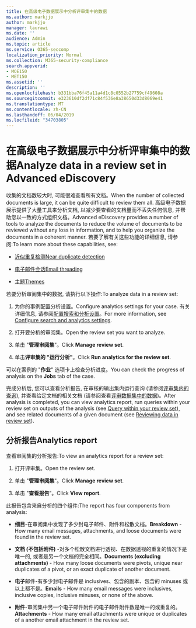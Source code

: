 ```yaml
---
title: 在高级电子数据展示中分析评审集中的数据
ms.author: markjjo
author: markjjo
manager: laurawi
ms.date: ''
audience: Admin
ms.topic: article
ms.service: O365-seccomp
localization_priority: Normal
ms.collection: M365-security-compliance
search.appverid:
- MOE150
- MET150
ms.assetid: ''
description: ''
ms.openlocfilehash: b331bba76f45a11a4d1c8c0552b27759cf49608a
ms.sourcegitcommit: e323610df2df71c84f536e8a38650d33d8069e41
ms.translationtype: MT
ms.contentlocale: zh-CN
ms.lasthandoff: 06/04/2019
ms.locfileid: "34703805"
---
```

# <a name="analyze-data-in-a-review-set-in-advanced-ediscovery"></a><span data-ttu-id="f9451-102">在高级电子数据展示中分析评审集中的数据</span><span class="sxs-lookup"><span data-stu-id="f9451-102">Analyze data in a review set in Advanced eDiscovery</span></span>

<span data-ttu-id="f9451-103">收集的文档数较大时, 可能很难查看所有文档。</span><span class="sxs-lookup"><span data-stu-id="f9451-103">When the number of collected documents is large, it can be quite difficult to review them all.</span></span> <span data-ttu-id="f9451-104">高级电子数据展示提供了大量工具来分析文档, 以减少要查看的文档量而不丢失任何信息, 并帮助您以一致的方式组织文档。</span><span class="sxs-lookup"><span data-stu-id="f9451-104">Advanced eDiscovery provides a number of tools to analyze the documents to reduce the volume of documents to be reviewed without any loss in information, and to help you organize the documents in a coherent manner.</span></span> <span data-ttu-id="f9451-105">若要了解有关这些功能的详细信息, 请参阅:</span><span class="sxs-lookup"><span data-stu-id="f9451-105">To learn more about these capabilities, see:</span></span>

- [<span data-ttu-id="f9451-106">近似重复检测</span><span class="sxs-lookup"><span data-stu-id="f9451-106">Near duplicate detection</span></span>](near-duplicates.md)

- [<span data-ttu-id="f9451-107">电子邮件会话</span><span class="sxs-lookup"><span data-stu-id="f9451-107">Email threading</span></span>](email-threading.md)

- [<span data-ttu-id="f9451-108">主题</span><span class="sxs-lookup"><span data-stu-id="f9451-108">Themes</span></span>](themes.md)

<span data-ttu-id="f9451-109">若要分析审阅集中的数据, 请执行以下操作:</span><span class="sxs-lookup"><span data-stu-id="f9451-109">To analyze data in a review set:</span></span>

1. <span data-ttu-id="f9451-110">为你的事例配置分析设置。</span><span class="sxs-lookup"><span data-stu-id="f9451-110">Configure analytics settings for your case.</span></span> <span data-ttu-id="f9451-111">有关详细信息, 请参阅[配置搜索和分析设置](configure-search-analytics-settings.md)。</span><span class="sxs-lookup"><span data-stu-id="f9451-111">For more information, see [Configure search and analytics settings](configure-search-analytics-settings.md).</span></span>

2. <span data-ttu-id="f9451-112">打开要分析的审阅集。</span><span class="sxs-lookup"><span data-stu-id="f9451-112">Open the review set you want to analyze.</span></span>

3. <span data-ttu-id="f9451-113">单击 "**管理审阅集**"。</span><span class="sxs-lookup"><span data-stu-id="f9451-113">Click **Manage review set**.</span></span>

4. <span data-ttu-id="f9451-114">单击**评审集的 "运行分析"**。</span><span class="sxs-lookup"><span data-stu-id="f9451-114">Click **Run analytics for the review set**.</span></span>

<span data-ttu-id="f9451-115">可以在案例的 "**作业**" 选项卡上检查分析进度。</span><span class="sxs-lookup"><span data-stu-id="f9451-115">You can check the progress of analysis on the **Jobs** tab of the case.</span></span>

 <span data-ttu-id="f9451-116">完成分析后, 您可以查看分析报告, 在审核的输出集内运行查询 (请参阅[评审集内的查询](review-set-search.md)), 并查看给定文档的相关文档 (请参阅查看[评审数据集中的数据](reviewing-data-in-review-set.md))。</span><span class="sxs-lookup"><span data-stu-id="f9451-116">After analysis is completed, you can view analytics report, run queries within your review set on outputs of the analysis (see [Query within your review set](review-set-search.md)), and see related documents of a given document (see [Reviewing data in review set](reviewing-data-in-review-set.md)).</span></span>

## <a name="analytics-report"></a><span data-ttu-id="f9451-117">分析报告</span><span class="sxs-lookup"><span data-stu-id="f9451-117">Analytics report</span></span>

<span data-ttu-id="f9451-118">查看审阅集的分析报告:</span><span class="sxs-lookup"><span data-stu-id="f9451-118">To view an analytics report for a review set:</span></span>

1. <span data-ttu-id="f9451-119">打开评审集。</span><span class="sxs-lookup"><span data-stu-id="f9451-119">Open the review set.</span></span>

2. <span data-ttu-id="f9451-120">单击 "**管理审阅集**"。</span><span class="sxs-lookup"><span data-stu-id="f9451-120">Click **Manage review set**.</span></span>

3. <span data-ttu-id="f9451-121">单击 "**查看报告**"。</span><span class="sxs-lookup"><span data-stu-id="f9451-121">Click **View report**.</span></span>

<span data-ttu-id="f9451-122">此报告包含来自分析的四个组件:</span><span class="sxs-lookup"><span data-stu-id="f9451-122">The report has four components from analysis:</span></span>

- <span data-ttu-id="f9451-123">**细目**-在审阅集中发现了多少封电子邮件、附件和松散文档。</span><span class="sxs-lookup"><span data-stu-id="f9451-123">**Breakdown** - How many email messages, attachments, and loose documents were found in the review set.</span></span>

- <span data-ttu-id="f9451-124">**文档 (不包括附件)** -对多个松散文档进行透视、在数据透视的重复的情况下是唯一的, 或者是另一个文档的完全相同。</span><span class="sxs-lookup"><span data-stu-id="f9451-124">**Documents (excluding attachments)** - How many loose documents were pivots, unique near duplicates of a pivot, or an exact duplicate of another document.</span></span>

- <span data-ttu-id="f9451-125">**电子**邮件-有多少封电子邮件是 inclusives、包含的副本、包含的 minuses 或以上都不是。</span><span class="sxs-lookup"><span data-stu-id="f9451-125">**Emails** - How many email messages were inclusives, inclusive copies, inclusive minuses, or none of the above.</span></span>

- <span data-ttu-id="f9451-126">**附件**-审阅集中另一个电子邮件附件的电子邮件附件数是唯一的或重复的。</span><span class="sxs-lookup"><span data-stu-id="f9451-126">**Attachments** - How many email attachments were unique or duplicates of a another email attachment in the review set.</span></span>